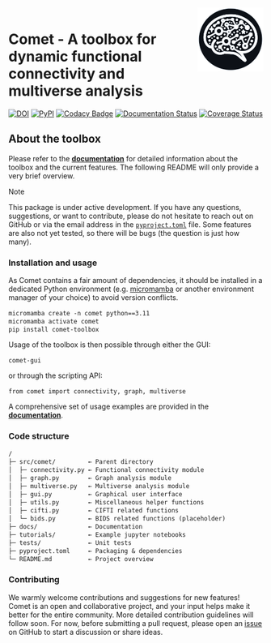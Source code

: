 <div style="padding-top:1em; padding-bottom: 0.5em;">
<img src="src/comet/data/img/logo.svg" width =130 align="right" />
</div>

# Comet - A toolbox for dynamic functional connectivity and multiverse analysis

[![DOI](https://img.shields.io/badge/DOI-10.1101%2F2024.01.21.576546-blue?logo=arxiv)](https://doi.org/10.1101/2024.01.21.576546) [![PyPI](https://img.shields.io/badge/PyPI-comet--toolbox-orange?logo=PyPI)](https://pypi.org/project/comet-toolbox/)
[![Codacy Badge](https://app.codacy.com/project/badge/Grade/2e766745c5c04d4786ea28f7135c193e)](https://app.codacy.com/gh/mibur1/comet/dashboard?utm_source=gh&utm_medium=referral&utm_content=&utm_campaign=Badge_grade) [![Documentation Status](https://readthedocs.org/projects/comet-toolbox/badge/?version=latest)](https://comet-toolbox.readthedocs.io/en/latest/) [![Coverage Status](https://coveralls.io/repos/github/mibur1/dfc-multiverse/badge.svg?branch=main)](https://coveralls.io/github/mibur1/dfc-multiverse?branch=main)


## About the toolbox

Please refer to the **[documentation](https://comet-toolbox.readthedocs.io/en/latest/)** for detailed information about the toolbox and the current features. The following README will only provide a very brief overview.

> [!NOTE]
> This package is under active development. If you have any questions, suggestions, or want to contribute, please do not hesitate to reach out on GitHub or via the email address in the [`pyproject.toml`](https://github.com/mibur1/dfc-multiverse/blob/main/pyproject.toml) file. Some features are also not yet tested, so there will be bugs (the question is just how many).


### Installation and usage

As Comet contains a fair amount of dependencies, it should be installed in a dedicated Python environment (e.g. [micromamba](https://mamba.readthedocs.io/en/latest/installation/micromamba-installation.html) or another environment manager of your choice) to avoid version conflicts.

```
micromamba create -n comet python==3.11
micromamba activate comet
pip install comet-toolbox
```

Usage of the toolbox is then possible through either the GUI:

```
comet-gui
```

or through the scripting API:

```{code}python
from comet import connectivity, graph, multiverse
```

A comprehensive set of usage examples are provided in the **[documentation](https://github.com/mibur1/dfc-multiverse/tree/main/tutorials)**.

### Code structure

```{code}   
/
├─ src/comet/         ← Parent directory
│  ├─ connectivity.py ← Functional connectivity module
│  ├─ graph.py        ← Graph analysis module
│  ├─ multiverse.py   ← Multiverse analysis module
│  ├─ gui.py          ← Graphical user interface
│  ├─ utils.py        ← Miscellaneous helper functions
│  ├─ cifti.py        ← CIFTI related functions
│  └─ bids.py         ← BIDS related functions (placeholder)
├─ docs/              ← Documentation
├─ tutorials/         ← Example jupyter notebooks
├─ tests/             ← Unit tests
├─ pyproject.toml     ← Packaging & dependencies
└─ README.md          ← Project overview
```

### Contributing

We warmly welcome contributions and suggestions for new features! Comet is an open and collaborative project, and your input helps make it better for the entire community.
More detailed contribution guidelines will follow soon. For now, before submitting a pull request, please open an [issue](https://github.com/mibur1/comet/issues) on GitHub to start a discussion or share ideas.
